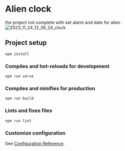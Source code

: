 # Alien clock
the project not complete with set alarm and date for alien
![2023_11_24_12_38_24_clock](https://github.com/mdshamsurie/Alien-Clock/assets/58162126/e6c18fca-f458-4b6b-9261-6b572603a298)

## Project setup
```
npm install
```

### Compiles and hot-reloads for development
```
npm run serve
```

### Compiles and minifies for production
```
npm run build
```

### Lints and fixes files
```
npm run lint
```

### Customize configuration
See [Configuration Reference](https://cli.vuejs.org/config/).
